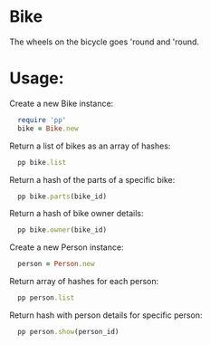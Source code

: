 Bike
===================================

The wheels on the bicycle goes 'round and 'round.

Usage:
===================================

Create a new Bike instance:
```ruby
  require 'pp'
  bike = Bike.new
```

Return a list of bikes as an array of hashes:

```ruby
  pp bike.list
```

Return a hash of the parts of a specific bike:

```ruby
  pp bike.parts(bike_id)
```

Return a hash of bike owner details:

```ruby
  pp bike.owner(bike_id)
```

Create a new Person instance:
```ruby
  person = Person.new
```

Return array of hashes for each person:

```ruby
  pp person.list
```

Return hash with person details for specific person:

```ruby
  pp person.show(person_id)
```